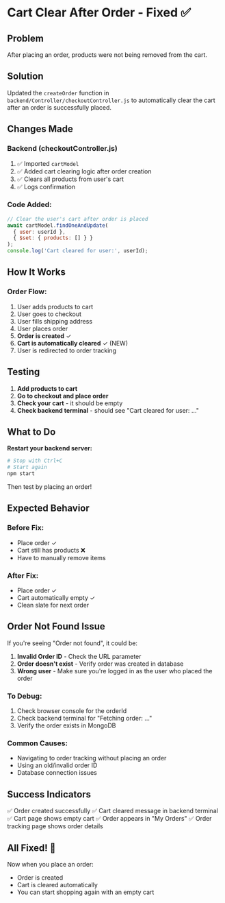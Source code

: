 # Cart Clear After Order - Fixed ✅

## Problem
After placing an order, products were not being removed from the cart.

## Solution
Updated the `createOrder` function in `backend/Controller/checkoutController.js` to automatically clear the cart after an order is successfully placed.

## Changes Made

### Backend (checkoutController.js)
1. ✅ Imported `cartModel`
2. ✅ Added cart clearing logic after order creation
3. ✅ Clears all products from user's cart
4. ✅ Logs confirmation

### Code Added:
```javascript
// Clear the user's cart after order is placed
await cartModel.findOneAndUpdate(
  { user: userId },
  { $set: { products: [] } }
);
console.log('Cart cleared for user:', userId);
```

## How It Works

### Order Flow:
1. User adds products to cart
2. User goes to checkout
3. User fills shipping address
4. User places order
5. **Order is created** ✓
6. **Cart is automatically cleared** ✓ (NEW)
7. User is redirected to order tracking

## Testing

1. **Add products to cart**
2. **Go to checkout and place order**
3. **Check your cart** - it should be empty
4. **Check backend terminal** - should see "Cart cleared for user: ..."

## What to Do

**Restart your backend server:**
```bash
# Stop with Ctrl+C
# Start again
npm start
```

Then test by placing an order!

## Expected Behavior

### Before Fix:
- Place order ✓
- Cart still has products ❌
- Have to manually remove items

### After Fix:
- Place order ✓
- Cart automatically empty ✓
- Clean slate for next order

## Order Not Found Issue

If you're seeing "Order not found", it could be:

1. **Invalid Order ID** - Check the URL parameter
2. **Order doesn't exist** - Verify order was created in database
3. **Wrong user** - Make sure you're logged in as the user who placed the order

### To Debug:
1. Check browser console for the orderId
2. Check backend terminal for "Fetching order: ..."
3. Verify the order exists in MongoDB

### Common Causes:
- Navigating to order tracking without placing an order
- Using an old/invalid order ID
- Database connection issues

## Success Indicators

✅ Order created successfully
✅ Cart cleared message in backend terminal
✅ Cart page shows empty cart
✅ Order appears in "My Orders"
✅ Order tracking page shows order details

## All Fixed! 🎉

Now when you place an order:
- Order is created
- Cart is cleared automatically
- You can start shopping again with an empty cart
